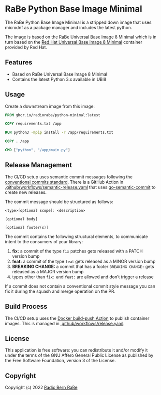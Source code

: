 # RaBe Python Base Image Minimal

The RaBe Python Base Image Minimal is a stripped down image that uses microdnf as a package
manager and includes the latest python.

The image is based on the [RaBe Universal Base Image 8 Minimal](https://github.com/radiorabe/container-image-ubi8-minimal)
which is in turn based on the [Red Hat Universal Base Image 8 Minimal](https://catalog.redhat.com/software/containers/ubi8/ubi-minimal/)
container provided by Red Hat.

## Features

- Based on RaBe Universal Base Image 8 Minimal
- Contains the latest Python 3.x available in UBI8

## Usage

Create a downstream image from this image:

```Dockerfile
FROM ghcr.io/radiorabe/python-minimal:latest

COPY requirements.txt /app

RUN python3 -mpip install -r /app/requirements.txt

COPY . /app

CMD ["python", "/app/main.py"]
```

## Release Management

The CI/CD setup uses semantic commit messages following the [conventional commits standard](https://www.conventionalcommits.org/en/v1.0.0/).
There is a GitHub Action in [.github/workflows/semantic-release.yaml](./.github/workflows/semantic-release.yaml)
that uses [go-semantic-commit](https://go-semantic-release.xyz/) to create new
releases.

The commit message should be structured as follows:

```
<type>[optional scope]: <description>

[optional body]

[optional footer(s)]
```

The commit contains the following structural elements, to communicate intent to the consumers of your library:

1. **fix:** a commit of the type `fix` patches gets released with a PATCH version bump
1. **feat:** a commit of the type `feat` gets released as a MINOR version bump
1. **BREAKING CHANGE:** a commit that has a footer `BREAKING CHANGE:` gets released as a MAJOR version bump
1. types other than `fix:` and `feat:` are allowed and don't trigger a release

If a commit does not contain a conventional commit style message you can fix
it during the squash and merge operation on the PR.

## Build Process

The CI/CD setup uses the [Docker build-push Action](https://github.com/docker/build-push-action) to publish container images. This is managed in [.github/workflows/release.yaml](./.github/workflows/release.yaml).

## License

This application is free software: you can redistribute it and/or modify it under
the terms of the GNU Affero General Public License as published by the Free
Software Foundation, version 3 of the License.

## Copyright

Copyright (c) 2022 [Radio Bern RaBe](http://www.rabe.ch)
